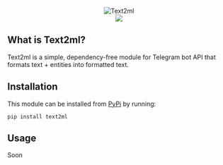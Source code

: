<p align="center">
  <img src="https://i.imgur.com/WYQmxDw.png" alt="Text2ml"/>
  <br>
  <a href="https://pypi.org/project/text2ml"><img src="https://img.shields.io/pypi/v/text2ml.svg" /></a>
</p>

## What is Text2ml?

Text2ml is a simple, dependency-free module for Telegram bot API that formats text + entities into formatted text.

## Installation

This module can be installed from [PyPi](https://pypi.org/project/text2ml) by running:

```
pip install text2ml
```
## Usage

Soon
